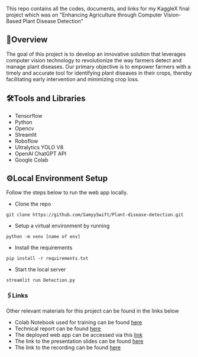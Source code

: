 This repo contains all the codes, documents, and links for my KaggleX final project which was on "Enhancing Agriculture through Computer Vision-Based Plant Disease Detection"

## 🎯Overview
The goal of this project is to develop an innovative solution that leverages computer vision technology to revolutionize the way farmers detect and manage plant diseases. Our primary objective is to empower farmers with a timely and accurate tool for identifying plant diseases in their crops, thereby facilitating early intervention and minimizing crop loss.

## 🛠️Tools and Libraries
- Tensorflow
- Python
- Opencv
- Streamlit
- Roboflow
- Ultralytics YOLO V8
- OpenAI ChatGPT API
- Google Colab

## ⚙️Local Environment Setup
Follow the steps below to run the web app locally.

- Clone the repo
```
git clone https://github.com/SamyySwift/Plant-disease-detection.git
```
- Setup a virtual environment by running
```
python -m venv [name of env]
```
- Install the requirements
```
pip install -r requirements.txt
```
- Start the local server
```
streamlit run Detection.py
```

### 🖇️Links
Other relevant materials for this project can be found in the links below
- Colab Notebook used for training can be found [here](https://colab.research.google.com/drive/1To3SMB80ZBSPaWIFWwfH3eBNnmYZ2ccB#scrollTo=QUeXDm037mW2)
- Technical report can be found [here](https://docs.google.com/document/d/1ND9MEhL2OjsiLSpEMejNLfL_Hl4ZAs5mcIVmC5e0Aos/edit?usp=sharing)
- The deployed web app can be accessed via this [link](https://ai-plant-disease-detector.streamlit.app/)
- The link to the presentation slides can be found [here](https://docs.google.com/presentation/d/1eLVHGNcV88BgkeyuBRCgqSfHWxRSrtPn/edit?usp=sharing&ouid=105531954412831785042&rtpof=true&sd=true)
- The link to the recording can be found [here](#)



  
